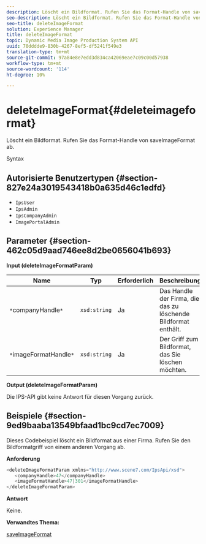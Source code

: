 ```yaml
---
description: Löscht ein Bildformat. Rufen Sie das Format-Handle von saveImageFormat ab.
seo-description: Löscht ein Bildformat. Rufen Sie das Format-Handle von saveImageFormat ab.
seo-title: deleteImageFormat
solution: Experience Manager
title: deleteImageFormat
topic: Dynamic Media Image Production System API
uuid: 70dddde9-830b-4267-8ef5-df5241f549e3
translation-type: tm+mt
source-git-commit: 97a84e8e7edd3d834ca42069eae7c09c00d57938
workflow-type: tm+mt
source-wordcount: '114'
ht-degree: 10%

---
```



# deleteImageFormat{#deleteimageformat}

Löscht ein Bildformat. Rufen Sie das Format-Handle von saveImageFormat ab.

Syntax

## Autorisierte Benutzertypen {#section-827e24a3019543418b0a635d46c1edfd}

* `IpsUser`
* `IpsAdmin`
* `IpsCompanyAdmin`
* `ImagePortalAdmin`

## Parameter {#section-462c05d9aad746ee8d2be0656041b693}

**Input (deleteImageFormatParam)**

| Name | Typ | Erforderlich | Beschreibung |
|---|---|---|---|
| `*`companyHandle`*` | `xsd:string` | Ja | Das Handle der Firma, die das zu löschende Bildformat enthält. |
| `*`imageFormatHandle`*` | `xsd:string` | Ja | Der Griff zum Bildformat, das Sie löschen möchten. |

**Output (deleteImageFormatParam)**

Die IPS-API gibt keine Antwort für diesen Vorgang zurück.

## Beispiele {#section-9ed9baaba13549bfaad1bc9cd7ec7009}

Dieses Codebeispiel löscht ein Bildformat aus einer Firma. Rufen Sie den Bildformatgriff von einem anderen Vorgang ab.

**Anforderung**

```java
<deleteImageFormatParam xmlns="http://www.scene7.com/IpsApi/xsd">
   <companyHandle>47</companyHandle>
   <imageFormatHandle>47|301</imageFormatHandle>
</deleteImageFormatParam>
```

**Antwort**

Keine.

**Verwandtes Thema:**

[saveImageFormat](../../../operations/c-operations-intro/c-methods/r-save-image-format.md#reference-d15c27f533ef41e38b54a539a304bd1d)
